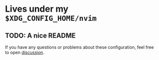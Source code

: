 # Lives under my `$XDG_CONFIG_HOME/nvim`

## TODO: A nice README

If you have any questions or problems about these configuration, feel free to
open [discussion][1].

[1]: https://github.com/fitrh/init.nvim/discussions/new
